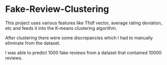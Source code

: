 # Fake-Review-Clustering

This project uses various features like Tfidf vector, average rating deviation, etc and feeds it into the K-means clustering algorithm.

After clustering there were some discrepancies which I had to manually eliminate from the dataset.

I was able to predict 1000 fake reviews from a dataset that contained 10000 reviews.
